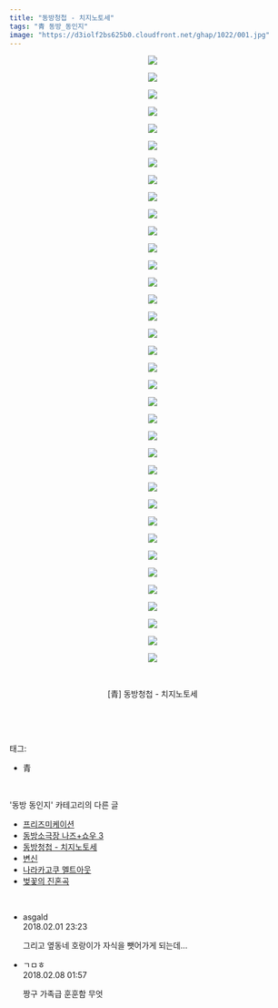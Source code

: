 ```yaml
---
title: "동방청첩 - 치지노토세"
tags: "青 동방_동인지"
image: "https://d3iolf2bs625b0.cloudfront.net/ghap/1022/001.jpg"
---
```

<div class="article">
<p style="text-align: center; clear: none; float: none;"><img src="{{ site.imgserver3 }}/ghap/1022/001.jpg"/></p>
<p style="text-align: center; clear: none; float: none;"><img src="{{ site.imgserver3 }}/ghap/1022/002.jpg"/></p>
<p style="text-align: center; clear: none; float: none;"><img src="{{ site.imgserver3 }}/ghap/1022/003.jpg"/></p>
<p style="text-align: center; clear: none; float: none;"><img src="{{ site.imgserver3 }}/ghap/1022/004.jpg"/></p>
<p style="text-align: center; clear: none; float: none;"><img src="{{ site.imgserver3 }}/ghap/1022/005.jpg"/></p>
<p style="text-align: center; clear: none; float: none;"><img src="{{ site.imgserver3 }}/ghap/1022/006.jpg"/></p>
<p style="text-align: center; clear: none; float: none;"><img src="{{ site.imgserver3 }}/ghap/1022/007.jpg"/></p>
<p style="text-align: center; clear: none; float: none;"><img src="{{ site.imgserver3 }}/ghap/1022/008.jpg"/></p>
<p style="text-align: center; clear: none; float: none;"><img src="{{ site.imgserver3 }}/ghap/1022/009.jpg"/></p>
<p style="text-align: center; clear: none; float: none;"><img src="{{ site.imgserver3 }}/ghap/1022/010.jpg"/></p>
<p style="text-align: center; clear: none; float: none;"><img src="{{ site.imgserver3 }}/ghap/1022/011.jpg"/></p>
<p style="text-align: center; clear: none; float: none;"><img src="{{ site.imgserver3 }}/ghap/1022/012.jpg"/></p>
<p style="text-align: center; clear: none; float: none;"><img src="{{ site.imgserver3 }}/ghap/1022/013.jpg"/></p>
<p style="text-align: center; clear: none; float: none;"><img src="{{ site.imgserver3 }}/ghap/1022/014.jpg"/></p>
<p style="text-align: center; clear: none; float: none;"><img src="{{ site.imgserver3 }}/ghap/1022/015.jpg"/></p>
<p style="text-align: center; clear: none; float: none;"><img src="{{ site.imgserver3 }}/ghap/1022/016.jpg"/></p>
<p style="text-align: center; clear: none; float: none;"><img src="{{ site.imgserver3 }}/ghap/1022/017.jpg"/></p>
<p style="text-align: center; clear: none; float: none;"><img src="{{ site.imgserver3 }}/ghap/1022/018.jpg"/></p>
<p style="text-align: center; clear: none; float: none;"><img src="{{ site.imgserver3 }}/ghap/1022/019.jpg"/></p>
<p style="text-align: center; clear: none; float: none;"><img src="{{ site.imgserver3 }}/ghap/1022/020.jpg"/></p>
<p style="text-align: center; clear: none; float: none;"><img src="{{ site.imgserver3 }}/ghap/1022/021.jpg"/></p>
<p style="text-align: center; clear: none; float: none;"><img src="{{ site.imgserver3 }}/ghap/1022/022.jpg"/></p>
<p style="text-align: center; clear: none; float: none;"><img src="{{ site.imgserver3 }}/ghap/1022/023.jpg"/></p>
<p style="text-align: center; clear: none; float: none;"><img src="{{ site.imgserver3 }}/ghap/1022/024.jpg"/></p>
<p style="text-align: center; clear: none; float: none;"><img src="{{ site.imgserver3 }}/ghap/1022/025.jpg"/></p>
<p style="text-align: center; clear: none; float: none;"><img src="{{ site.imgserver3 }}/ghap/1022/026.jpg"/></p>
<p style="text-align: center; clear: none; float: none;"><img src="{{ site.imgserver3 }}/ghap/1022/027.jpg"/></p>
<p style="text-align: center; clear: none; float: none;"><img src="{{ site.imgserver3 }}/ghap/1022/028.jpg"/></p>
<p style="text-align: center; clear: none; float: none;"><img src="{{ site.imgserver3 }}/ghap/1022/029.jpg"/></p>
<p style="text-align: center; clear: none; float: none;"><img src="{{ site.imgserver3 }}/ghap/1022/030.jpg"/></p>
<p style="text-align: center; clear: none; float: none;"><img src="{{ site.imgserver3 }}/ghap/1022/031.jpg"/></p>
<p style="text-align: center; clear: none; float: none;"><img src="{{ site.imgserver3 }}/ghap/1022/032.jpg"/></p>
<p style="text-align: center; clear: none; float: none;"><img src="{{ site.imgserver3 }}/ghap/1022/033.jpg"/></p>
<p style="text-align: center; clear: none; float: none;"><img src="{{ site.imgserver3 }}/ghap/1022/034.jpg"/></p>
<p style="text-align: center; clear: none; float: none;"><img src="{{ site.imgserver3 }}/ghap/1022/035.jpg"/></p>
<p style="text-align: center; clear: none; float: none;"><img src="{{ site.imgserver3 }}/ghap/1022/036.jpg"/></p>
<p style="text-align: center; clear: none; float: none;"><br/></p>
<p style="text-align: center; clear: none; float: none;">[青] 동방청첩 - 치지노토세</p>
<p><br/></p>
</div><br/>
<div class="tagTrail">
<p>태그: </p>
<ul>
<li>青</li>
</ul>
</div><br/>
<div class="another">
<p>'동방 동인지' 카테고리의 다른 글</p>
<ul>
<li><a href="/ghap_1024">프리즈미케이션</a></li>
<li><a href="/ghap_1023">동방소극장 나즈+쇼우 3</a></li>
<li><a href="/ghap_1022">동방청첩 - 치지노토세</a></li>
<li><a href="/ghap_1021">변신</a></li>
<li><a href="/ghap_1020">나라카고쿠 멜트아웃</a></li>
<li><a href="/ghap_1019">벚꽃의 진혼곡</a></li>
</ul>
</div><br/>
<div class="cb_module cb_fluid">
<div class="cb_wrt cb_profile">
<div class="comment">
<ul>
<li class="cb_thumb_off" id="comment15189590">
<div class="cb_comment_area">
<div class="cb_info_area">
<div class="cb_section">
<span class="cb_nick_name">asgald</span>
</div>
<div class="cb_section">
<span class="cb_date">2018.02.01 23:23 </span>
</div>
</div>
<div class="cb_dsc_comment">
<p class="cb_dsc">
											그리고 옆동네 호랑이가 자식을 뺏어가게 되는데...
										</p>
</div>
</div></li>
<li class="cb_thumb_off" id="comment15194876">
<div class="cb_comment_area">
<div class="cb_info_area">
<div class="cb_section">
<span class="cb_nick_name">ㄱㅁㅎ</span>
</div>
<div class="cb_section">
<span class="cb_date">2018.02.08 01:57 </span>
</div>
</div>
<div class="cb_dsc_comment">
<p class="cb_dsc">
											짱구 가족급 훈훈함 무엇
										</p>
</div>
</div></li>
</ul>
</div>
</div><!-- commentList close -->
</div><br/>
